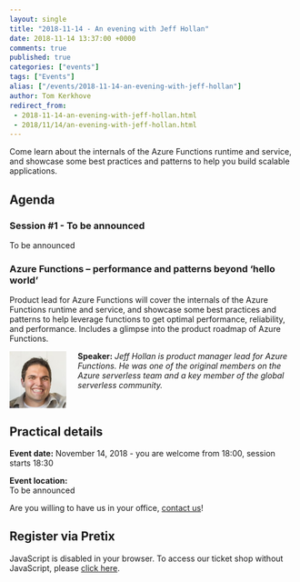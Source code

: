```yaml
---
layout: single
title: "2018-11-14 - An evening with Jeff Hollan"
date: 2018-11-14 13:37:00 +0000
comments: true
published: true
categories: ["events"]
tags: ["Events"]
alias: ["/events/2018-11-14-an-evening-with-jeff-hollan"]
author: Tom Kerkhove
redirect_from:
 - 2018-11-14-an-evening-with-jeff-hollan.html
 - 2018/11/14/an-evening-with-jeff-hollan.html
---
```


Come learn about the internals of the Azure Functions runtime and service, and showcase some best practices and patterns to help you build scalable applications.

## Agenda

### Session #1 - To be announced
To be announced

### Azure Functions – performance and patterns beyond ‘hello world’
Product lead for Azure Functions will cover the internals of the Azure Functions runtime and service, and showcase some best practices and patterns to help leverage functions to get optimal performance, reliability, and performance.  Includes a glimpse into the product roadmap of Azure Functions.

<img src="/assets/media/speakers/jeff-hollan.jpg" alt="Jeff Hollan" align="left" height="100" width="100" style="margin-right: 20px;">**Speaker:** *Jeff Hollan is product manager lead for Azure Functions.  He was one of the original members on the Azure serverless team and a key member of the global serverless community.*

<br />

## Practical details

**Event date:** November 14, 2018 - you are welcome from 18:00, session starts 18:30

**Event location:**<br />
To be announced<br />

Are you willing to have us in your office, <a href="mailto:kerkhove.tom@gmail.com">contact us</a>!

## Register via Pretix
<link rel="stylesheet" type="text/css" href="https://pretix.eu/azug/20181114/widget/v1.css">
<script type="text/javascript" src="https://pretix.eu/widget/v1.en.js" async></script>
<pretix-widget event="https://pretix.eu/azug/20181114/"></pretix-widget>
<noscript>
   <div class="pretix-widget">
        <div class="pretix-widget-info-message">
            JavaScript is disabled in your browser. To access our ticket shop without JavaScript, please <a target="_blank" rel="noopener" href="https://pretix.eu/azug/20181114/">click here</a>.
        </div>
    </div>
</noscript>
